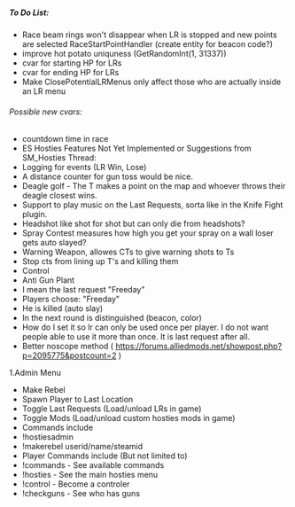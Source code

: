 ##### To Do List:

+ Race beam rings won't disappear when LR is stopped and new points are selected RaceStartPointHandler (create entity for beacon code?)
+ improve hot potato uniquness (GetRandomInt(1, 31337))
+ cvar for starting HP for LRs
+ cvar for ending HP for LRs
+ Make ClosePotentialLRMenus only affect those who are actually inside an LR menu

###### Possible new cvars:

+ countdown time in race
+ ES Hosties Features Not Yet Implemented or Suggestions from SM_Hosties Thread:
+ Logging for events (LR Win, Lose)
+ A distance counter for gun toss would be nice.
+ Deagle golf - The T makes a point on the map and whoever throws their deagle closest wins.
+ Support to play music on the Last Requests, sorta like in the Knife Fight plugin.
+ Headshot like shot for shot but can only die from headshots?
+ Spray Contest measures how high you get your spray on a wall loser gets auto slayed?
+ Warning Weapon, allowes CTs to give warning shots to Ts
+ Stop cts from lining up T's and killing them
+ Control
+ Anti Gun Plant
+ I mean the last request "Freeday"
+ Players choose: "Freeday"
+ He is killed (auto slay)
+ In the next round is distinguished (beacon, color) 
+ How do I set it so lr can only be used once per player. I do not want people able to use it more than once. It is last request after all.
+ Better noscope method ( https://forums.alliedmods.net/showpost.php?p=2095775&postcount=2 )

1.Admin Menu
 + Make Rebel
 + Spawn Player to Last Location
 + Toggle Last Requests (Load/unload LRs in game)
 + Toggle Mods (Load/unload custom hosties mods in game)
 + Commands include
  + !hostiesadmin
  + !makerebel userid/name/steamid
 + Player Commands include (But not limited to)
  + !commands - See available commands
  + !hosties - See the main hosties menu
  + !control - Become a controler
  + !checkguns - See who has guns